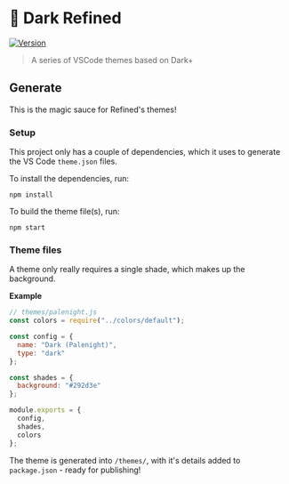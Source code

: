 # 🔸 Dark Refined

[![Version](https://vsmarketplacebadge.apphb.com/version/itsjonq.dark-refined.svg)](https://marketplace.visualstudio.com/items?itemName=itsjonq.dark-refined)

> A series of VSCode themes based on Dark+

## Generate

This is the magic sauce for Refined's themes!

### Setup

This project only has a couple of dependencies, which it uses to generate the VS Code `theme.json` files.

To install the dependencies, run:

```
npm install
```

To build the theme file(s), run:

```
npm start
```

### Theme files

A theme only really requires a single shade, which makes up the background.

**Example**

```js
// themes/palenight.js
const colors = require("../colors/default");

const config = {
  name: "Dark (Palenight)",
  type: "dark"
};

const shades = {
  background: "#292d3e"
};

module.exports = {
  config,
  shades,
  colors
};
```

The theme is generated into `/themes/`, with it's details added to `package.json` - ready for publishing!
